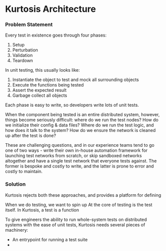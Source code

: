 Kurtosis Architecture
=====================
### Problem Statement
Every test in existence goes through four phases:

1. Setup
2. Perturbation
3. Validation
4. Teardown

In unit testing, this usually looks like:

1. Instantiate the object to test and mock all surrounding objects
2. Execute the functions being tested
3. Assert the expected result
4. Garbage collect all objects

Each phase is easy to write, so developers write lots of unit tests. 

When the component being tested is an entire distributed system, however, things become seriously difficult: where do we run the test nodes? How do we initialize their config & data files? Where do we run the test logic, and how does it talk to the system? How do we ensure the network is cleaned up after the test is done?

These are challenging questions, and in our experience teams tend to go one of two ways - write their own in-house automation framework for launching test networks from scratch, or skip sandboxed networks altogether and have a single test network that everyone tests against. The former is bespoke and costly to write, and the latter is prone to error and costly to maintain.

### Solution
Kurtosis rejects both these approaches, and provides a platform for defining 


When we do testing, we want to spin up 
At the core of testing is the test itself. In Kurtosis, a test is a function 


To give engineers the ability to run whole-system tests on distributed systems with the ease of unit tests, Kurtosis needs several pieces of machinery:

* An entrypoint for running a test suite
* 
